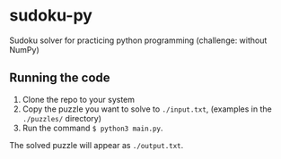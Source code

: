 # sudoku-py
Sudoku solver for practicing python programming (challenge: without NumPy)

## Running the code

1. Clone the repo to your system
2. Copy the puzzle you want to solve to `./input.txt`, (examples in the `./puzzles/` directory)
3. Run the command `$ python3 main.py`.

The solved puzzle will appear as `./output.txt`.
